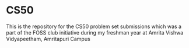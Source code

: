 # CS50

This is the repository for the CS50 problem set submissions which was a part of the FOSS club initiative during my freshman year at Amrita Vishwa Vidyapeetham, Amritapuri Campus
